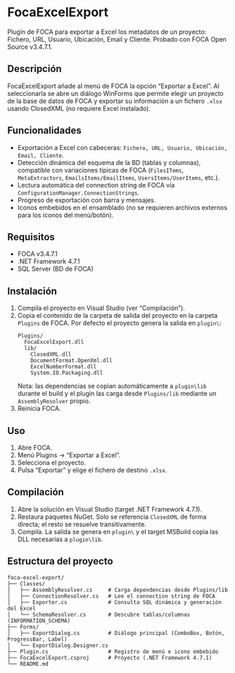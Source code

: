 # FocaExcelExport

Plugin de FOCA para exportar a Excel los metadatos de un proyecto: Fichero, URL, Usuario, Ubicación, Email y Cliente. Probado con FOCA Open Source v3.4.7.1.

## Descripción

FocaExcelExport añade al menú de FOCA la opción “Exportar a Excel”. Al seleccionarla se abre un diálogo WinForms que permite elegir un proyecto de la base de datos de FOCA y exportar su información a un fichero `.xlsx` usando ClosedXML (no requiere Excel instalado).

## Funcionalidades

- Exportación a Excel con cabeceras: `Fichero, URL, Usuario, Ubicación, Email, Cliente`.
- Detección dinámica del esquema de la BD (tablas y columnas), compatible con variaciones típicas de FOCA (`FilesITems`, `MetaExtractors`, `EmailsItems/EmailItems`, `UsersItems/UserItems`, etc.).
- Lectura automática del connection string de FOCA vía `ConfigurationManager.ConnectionStrings`.
- Progreso de exportación con barra y mensajes.
- Iconos embebidos en el ensamblado (no se requieren archivos externos para los iconos del menú/botón).

## Requisitos

- FOCA v3.4.7.1
- .NET Framework 4.7.1
- SQL Server (BD de FOCA)

## Instalación

1. Compila el proyecto en Visual Studio (ver “Compilación”).
2. Copia el contenido de la carpeta de salida del proyecto en la carpeta `Plugins` de FOCA. Por defecto el proyecto genera la salida en `plugin\`:
   ```
   Plugins/
     FocaExcelExport.dll
     lib/
       ClosedXML.dll
       DocumentFormat.OpenXml.dll
       ExcelNumberFormat.dll
       System.IO.Packaging.dll
   ```
   Nota: las dependencias se copian automáticamente a `plugin\lib` durante el build y el plugin las carga desde `Plugins/lib` mediante un `AssemblyResolver` propio.
3. Reinicia FOCA.

## Uso

1. Abre FOCA.
2. Menú Plugins → “Exportar a Excel”.
3. Selecciona el proyecto.
4. Pulsa “Exportar” y elige el fichero de destino `.xlsx`.

## Compilación

1. Abre la solución en Visual Studio (target .NET Framework 4.7.1).
2. Restaura paquetes NuGet. Solo se referencia `ClosedXML` de forma directa; el resto se resuelve transitivamente.
3. Compila. La salida se genera en `plugin\` y el target MSBuild copia las DLL necesarias a `plugin\lib`.

## Estructura del proyecto

```
foca-excel-export/
├── Classes/
│   ├── AssemblyResolver.cs     # Carga dependencias desde Plugins/lib
│   ├── ConnectionResolver.cs   # Lee el connection string de FOCA
│   ├── Exporter.cs             # Consulta SQL dinámica y generación del Excel
│   └── SchemaResolver.cs       # Descubre tablas/columnas (INFORMATION_SCHEMA)
├── Forms/
│   ├── ExportDialog.cs         # Diálogo principal (ComboBox, Botón, ProgressBar, Label)
│   └── ExportDialog.Designer.cs
├── Plugin.cs                   # Registro de menú e icono embebido
├── FocaExcelExport.csproj      # Proyecto (.NET Framework 4.7.1)
└── README.md
```